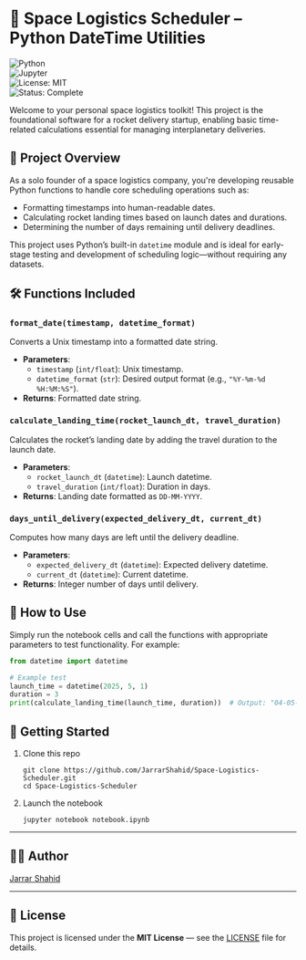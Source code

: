 # 🚀 Space Logistics Scheduler – Python DateTime Utilities

![Python](https://img.shields.io/badge/Python-3.x-blue.svg)  
![Jupyter](https://img.shields.io/badge/Notebook-Jupyter-orange.svg)  
![License: MIT](https://img.shields.io/badge/License-MIT-yellow.svg)  
![Status: Complete](https://img.shields.io/badge/Status-Complete-brightgreen.svg)

Welcome to your personal space logistics toolkit! This project is the foundational software for a rocket delivery startup, enabling basic time-related calculations essential for managing interplanetary deliveries.

## 📘 Project Overview

As a solo founder of a space logistics company, you're developing reusable Python functions to handle core scheduling operations such as:

- Formatting timestamps into human-readable dates.
- Calculating rocket landing times based on launch dates and durations.
- Determining the number of days remaining until delivery deadlines.

This project uses Python’s built-in `datetime` module and is ideal for early-stage testing and development of scheduling logic—without requiring any datasets.

## 🛠 Functions Included

### `format_date(timestamp, datetime_format)`
Converts a Unix timestamp into a formatted date string.
- **Parameters**:
  - `timestamp` (`int/float`): Unix timestamp.
  - `datetime_format` (`str`): Desired output format (e.g., `"%Y-%m-%d %H:%M:%S"`).
- **Returns**: Formatted date string.

### `calculate_landing_time(rocket_launch_dt, travel_duration)`
Calculates the rocket’s landing date by adding the travel duration to the launch date.
- **Parameters**:
  - `rocket_launch_dt` (`datetime`): Launch datetime.
  - `travel_duration` (`int/float`): Duration in days.
- **Returns**: Landing date formatted as `DD-MM-YYYY`.

### `days_until_delivery(expected_delivery_dt, current_dt)`
Computes how many days are left until the delivery deadline.
- **Parameters**:
  - `expected_delivery_dt` (`datetime`): Expected delivery datetime.
  - `current_dt` (`datetime`): Current datetime.
- **Returns**: Integer number of days until delivery.

## 🧪 How to Use

Simply run the notebook cells and call the functions with appropriate parameters to test functionality. For example:

```python
from datetime import datetime

# Example test
launch_time = datetime(2025, 5, 1)
duration = 3
print(calculate_landing_time(launch_time, duration))  # Output: "04-05-2025"
```
## 🚀 Getting Started

1. Clone this repo
   ```
   git clone https://github.com/JarrarShahid/Space-Logistics-Scheduler.git
   cd Space-Logistics-Scheduler
   ```

2. Launch the notebook
   ```
   jupyter notebook notebook.ipynb
   ```
---

## 🧑‍💻 Author

[Jarrar Shahid](https://github.com/JarrarShahid)

---

## 📄 License

This project is licensed under the **MIT License** — see the [LICENSE](LICENSE) file for details.
